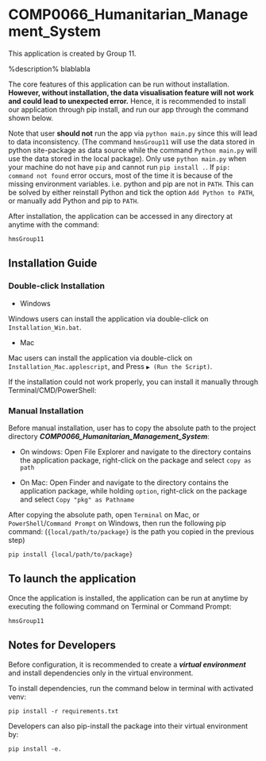 # COMP0066_Humanitarian_Management_System

This application is created by Group 11.

%description% blablabla

The core features of this application can be run without installation. 
**However, without installation, the data visualisation feature will not work and could lead to unexpected error.**
Hence, it is recommended to install our application through pip install, and run our app through the command shown below.

Note that user **should not** run the app via ```python main.py``` since this will lead to data inconsistency.
(The command ```hmsGroup11``` will use the data stored in python site-package as data source while 
the command ```Python main.py``` will use the data stored in the local package). 
Only use ```python main.py``` when your machine do not have ```pip``` and cannot run ```pip install .```. 
If ```pip: command not found``` error occurs, most of the time it is because of the missing environment variables. 
i.e. python and pip are not in ```PATH```. This can be solved by either reinstall Python and tick the option 
```Add Python to PATH```, or manually add Python and pip to ```PATH```.

After installation, the application can be accessed in any directory at anytime with the command:
```shell
hmsGroup11
```

## Installation Guide

### Double-click Installation
- Windows

Windows users can install the application via double-click on ```Installation_Win.bat```.

- Mac

Mac users can install the application via double-click on ```Installation_Mac.applescript```,
and Press ```▶ (Run the Script)```.

If the installation could not work properly, you can install it manually through Terminal/CMD/PowerShell:

### Manual Installation

Before manual installation, user has to copy the absolute path to the project directory 
***COMP0066_Humanitarian_Management_System***:

- On windows:
Open File Explorer and navigate to the directory contains the application package, 
right-click on the package and select ```copy as path```

- On Mac:
Open Finder and navigate to the directory contains the application package, 
while holding ```option```, right-click on the package and select ```Copy "pkg" as Pathname```

After copying the absolute path,
open ```Terminal``` on Mac, or ```PowerShell```/```Command Prompt``` on Windows, then run the following pip command:
(```{local/path/to/package}``` is the path you copied in the previous step)
```shell
pip install {local/path/to/package}
```

## To launch the application

Once the application is installed, the application can be run at anytime by 
executing the following command on Terminal or Command Prompt:
```shell
hmsGroup11
```


## Notes for Developers

Before configuration, it is recommended to create a ***virtual environment*** and 
install dependencies only in the virtual environment.

To install dependencies, run the command below in terminal with activated venv:
```shell
pip install -r requirements.txt
```
Developers can also pip-install the package into their virtual environment by:
```shell
pip install -e.
```
